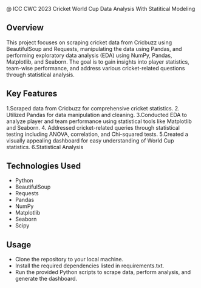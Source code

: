 @ ICC CWC 2023 Cricket World Cup Data Analysis With Statitical Modeling

## Overview
This project focuses on scraping cricket data from Cricbuzz using BeautifulSoup and Requests, manipulating the data using Pandas, and performing exploratory data analysis (EDA) using NumPy, Pandas, Matplotlib, and Seaborn. The goal is to gain insights into player statistics, team-wise performance, and address various cricket-related questions through statistical analysis.

## Key Features
1.Scraped data from Cricbuzz for comprehensive cricket statistics.
2. Utilized Pandas for data manipulation and cleaning.
3.Conducted EDA to analyze player and team performance using statistical tools like Matplotlib and Seaborn.
4. Addressed cricket-related queries through statistical testing including ANOVA, correlation, and Chi-squared tests.
5.Created a visually appealing dashboard for easy understanding of World Cup statistics.
6.Statistical Analysis

## Technologies Used
- Python
- BeautifulSoup
- Requests
- Pandas
- NumPy
- Matplotlib
- Seaborn
- Scipy

## Usage
- Clone the repository to your local machine.
- Install the required dependencies listed in requirements.txt.
- Run the provided Python scripts to scrape data, perform analysis, and generate the dashboard.
